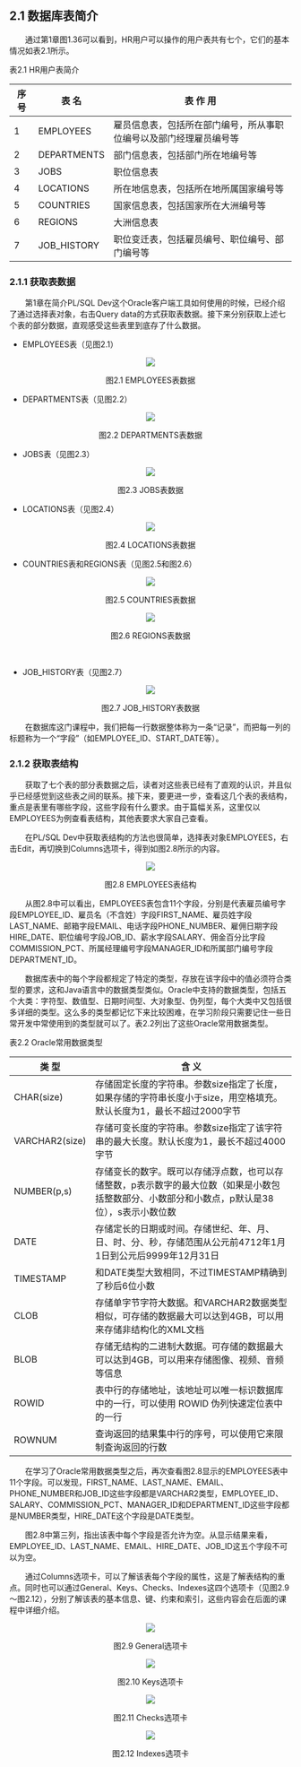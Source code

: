 ## 2.1  数据库表简介
 

&emsp;&emsp;通过第1章图1.36可以看到，HR用户可以操作的用户表共有七个，它们的基本情况如表2.1所示。

表2.1  HR用户表简介

| 序    号 | 表    名    | 表  作  用                                                   |
| -------- | ----------- | ------------------------------------------------------------ |
| 1        | EMPLOYEES   | 雇员信息表，包括所在部门编号，所从事职位编号以及部门经理雇员编号等 |
| 2        | DEPARTMENTS | 部门信息表，包括部门所在地编号等                             |
| 3        | JOBS        | 职位信息表                                                   |
| 4        | LOCATIONS   | 所在地信息表，包括所在地所属国家编号等                       |
| 5        | COUNTRIES   | 国家信息表，包括国家所在大洲编号等                           |
| 6        | REGIONS     | 大洲信息表                                                   |
| 7        | JOB_HISTORY | 职位变迁表，包括雇员编号、职位编号、部门编号等               |

### 2.1.1  获取表数据  

&emsp;&emsp;第1章在简介PL/SQL Dev这个Oracle客户端工具如何使用的时候，已经介绍了通过选择表对象，右击Query data的方式获取表数据。接下来分别获取上述七个表的部分数据，直观感受这些表里到底存了什么数据。

- EMPLOYEES表（见图2.1）



<p align="center"><img src="../../img/d2z/tu2.1.png" /></p>  
<p align="center">图2.1  EMPLOYEES表数据</p>  



- DEPARTMENTS表（见图2.2）



<p align="center"><img src="../../img/d2z/tu2.2.png" /></p>  
<p align="center">图2.2  DEPARTMENTS表数据</p>  



- JOBS表（见图2.3）



<p align="center"><img src="../../img/d2z/tu2.3.png" /></p>  
<p align="center">图2.3  JOBS表数据</p>  



- LOCATIONS表（见图2.4）



<p align="center"><img src="../../img/d2z/tu2.4.png" /></p>  
<p align="center">图2.4  LOCATIONS表数据</p>  



- COUNTRIES表和REGIONS表（见图2.5和图2.6）



<p align="center"><img src="../../img/d2z/tu2.5.png" /></p>  
<p align="center"> 图2.5  COUNTRIES表数据 </p>  


<p align="center"><img src="../../img/d2z/tu2.6.png" /></p>  
<p align="center">图2.6  REGIONS表数据</p>  

​                               

- JOB_HISTORY表（见图2.7）



<p align="center"><img src="../../img/d2z/tu2.7.png" /></p>  
<p align="center">图2.7  JOB_HISTORY表数据</p>  



&emsp;&emsp;在数据库这门课程中，我们把每一行数据整体称为一条“记录”，而把每一列的标题称为一个“字段”（如EMPLOYEE_ID、START_DATE等）。

### 2.1.2  获取表结构  

&emsp;&emsp;获取了七个表的部分表数据之后，读者对这些表已经有了直观的认识，并且似乎已经感觉到这些表之间的联系。接下来，要更进一步，查看这几个表的表结构，重点是表里有哪些字段，这些字段有什么要求。由于篇幅关系，这里仅以EMPLOYEES为例查看表结构，其他表要求大家自己查看。

&emsp;&emsp;在PL/SQL Dev中获取表结构的方法也很简单，选择表对象EMPLOYEES，右击Edit，再切换到Columns选项卡，得到如图2.8所示的内容。



<p align="center"><img src="../../img/d2z/tu2.8.png" /></p>  
<p align="center">图2.8  EMPLOYEES表结构</p>  



&emsp;&emsp;从图2.8中可以看出，EMPLOYEES表包含11个字段，分别是代表雇员编号字段EMPLOYEE_ID、雇员名（不含姓）字段FIRST_NAME、雇员姓字段LAST_NAME、邮箱字段EMAIL、电话字段PHONE_NUMBER、雇佣日期字段HIRE_DATE、职位编号字段JOB_ID、薪水字段SALARY、佣金百分比字段COMMISSION_PCT、所属经理编号字段MANAGER_ID和所属部门编号字段DEPARTMENT_ID。

&emsp;&emsp;数据库表中的每个字段都规定了特定的类型，存放在该字段中的值必须符合类型的要求，这和Java语言中的数据类型类似。Oracle中支持的数据类型，包括五个大类：字符型、数值型、日期时间型、大对象型、伪列型，每个大类中又包括很多详细的类型。这么多的类型都记忆下来比较困难，在学习阶段只需要记住一些日常开发中常使用到的类型就可以了。表2.2列出了这些Oracle常用数据类型。

表2.2  Oracle常用数据类型

| 类    型       | 含    义                                                     |
| -------------- | ------------------------------------------------------------ |
| CHAR(size)     | 存储固定长度的字符串。参数size指定了长度，如果存储的字符串长度小于size，用空格填充。默认长度为1，最长不超过2000字节 |
| VARCHAR2(size) | 存储可变长度的字符串。参数size指定了该字符串的最大长度。默认长度为1，最长不超过4000字节 |
| NUMBER(p,s)    | 存储变长的数字。既可以存储浮点数，也可以存储整数，p表示数字的最大位数（如果是小数包括整数部分、小数部分和小数点，p默认是38位），s表示小数位数 |
| DATE           | 存储定长的日期或时间。存储世纪、年、月、日、时、分、秒，存储范围从公元前4712年1月1日到公元后9999年12月31日 |
| TIMESTAMP      | 和DATE类型大致相同，不过TIMESTAMP精确到了秒后6位小数         |
| CLOB           | 存储单字节字符大数据。和VARCHAR2数据类型相似，可存储的数据最大可以达到4GB，可以用来存储非结构化的XML文档 |
| BLOB           | 存储无结构的二进制大数据。可存储的数据最大可以达到4GB，可以用来存储图像、视频、音频等信息 |
| ROWID          | 表中行的存储地址，该地址可以唯一标识数据库中的一行，可以使用 ROWID 伪列快速定位表中的一行 |
| ROWNUM         | 查询返回的结果集中行的序号，可以使用它来限制查询返回的行数   |

 

&emsp;&emsp;在学习了Oracle常用数据类型之后，再次查看图2.8显示的EMPLOYEES表中11个字段。可以发现，FIRST_NAME、LAST_NAME、EMAIL、PHONE_NUMBER和JOB_ID这些字段都是VARCHAR2类型，EMPLOYEE_ID、SALARY、COMMISSION_PCT、MANAGER_ID和DEPARTMENT_ID这些字段都是NUMBER类型，HIRE_DATE这个字段是DATE类型。

&emsp;&emsp;图2.8中第三列，指出该表中每个字段是否允许为空。从显示结果来看，EMPLOYEE_ID、LAST_NAME、EMAIL、HIRE_DATE、JOB_ID这五个字段不可以为空。

&emsp;&emsp;通过Columns选项卡，可以了解该表每个字段的属性，这是了解表结构的重点。同时也可以通过General、Keys、Checks、Indexes这四个选项卡（见图2.9～图2.12），分别了解该表的基本信息、键、约束和索引，这些内容会在后面的课程中详细介绍。




<p align="center"><img src="../../img/d2z/tu2.9.png" /></p>  
<p align="center">图2.9  General选项卡</p>  






<p align="center"><img src="../../img/d2z/tu2.10.png" /></p>  
<p align="center">图2.10  Keys选项卡</p>  






<p align="center"><img src="../../img/d2z/tu2.11.png" /></p>  
<p align="center">图2.11  Checks选项卡</p>  






<p align="center"><img src="../../img/d2z/tu2.12.png" /></p>  
<p align="center">图2.12  Indexes选项卡</p>  





